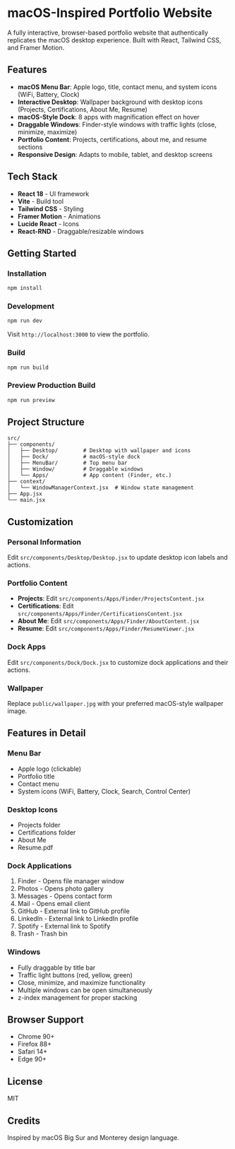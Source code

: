 # macOS-Inspired Portfolio Website

A fully interactive, browser-based portfolio website that authentically replicates the macOS desktop experience. Built with React, Tailwind CSS, and Framer Motion.

## Features

- **macOS Menu Bar**: Apple logo, title, contact menu, and system icons (WiFi, Battery, Clock)
- **Interactive Desktop**: Wallpaper background with desktop icons (Projects, Certifications, About Me, Resume)
- **macOS-Style Dock**: 8 apps with magnification effect on hover
- **Draggable Windows**: Finder-style windows with traffic lights (close, minimize, maximize)
- **Portfolio Content**: Projects, certifications, about me, and resume sections
- **Responsive Design**: Adapts to mobile, tablet, and desktop screens

## Tech Stack

- **React 18** - UI framework
- **Vite** - Build tool
- **Tailwind CSS** - Styling
- **Framer Motion** - Animations
- **Lucide React** - Icons
- **React-RND** - Draggable/resizable windows

## Getting Started

### Installation

```bash
npm install
```

### Development

```bash
npm run dev
```

Visit `http://localhost:3000` to view the portfolio.

### Build

```bash
npm run build
```

### Preview Production Build

```bash
npm run preview
```

## Project Structure

```
src/
├── components/
│   ├── Desktop/        # Desktop with wallpaper and icons
│   ├── Dock/           # macOS-style dock
│   ├── MenuBar/        # Top menu bar
│   ├── Window/         # Draggable windows
│   └── Apps/           # App content (Finder, etc.)
├── context/
│   └── WindowManagerContext.jsx  # Window state management
├── App.jsx
└── main.jsx
```

## Customization

### Personal Information

Edit `src/components/Desktop/Desktop.jsx` to update desktop icon labels and actions.

### Portfolio Content

- **Projects**: Edit `src/components/Apps/Finder/ProjectsContent.jsx`
- **Certifications**: Edit `src/components/Apps/Finder/CertificationsContent.jsx`
- **About Me**: Edit `src/components/Apps/Finder/AboutContent.jsx`
- **Resume**: Edit `src/components/Apps/Finder/ResumeViewer.jsx`

### Dock Apps

Edit `src/components/Dock/Dock.jsx` to customize dock applications and their actions.

### Wallpaper

Replace `public/wallpaper.jpg` with your preferred macOS-style wallpaper image.

## Features in Detail

### Menu Bar

- Apple logo (clickable)
- Portfolio title
- Contact menu
- System icons (WiFi, Battery, Clock, Search, Control Center)

### Desktop Icons

- Projects folder
- Certifications folder
- About Me
- Resume.pdf

### Dock Applications

1. Finder - Opens file manager window
2. Photos - Opens photo gallery
3. Messages - Opens contact form
4. Mail - Opens email client
5. GitHub - External link to GitHub profile
6. LinkedIn - External link to LinkedIn profile
7. Spotify - External link to Spotify
8. Trash - Trash bin

### Windows

- Fully draggable by title bar
- Traffic light buttons (red, yellow, green)
- Close, minimize, and maximize functionality
- Multiple windows can be open simultaneously
- z-index management for proper stacking

## Browser Support

- Chrome 90+
- Firefox 88+
- Safari 14+
- Edge 90+

## License

MIT

## Credits

Inspired by macOS Big Sur and Monterey design language.
